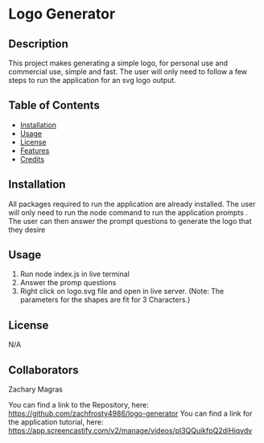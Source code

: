 
  # Logo Generator

  

  ## Description

  This project makes generating a simple logo, for personal use and commercial use, simple and fast. The user will only need to follow a few steps to run the application for an svg logo output. 

  ## Table of Contents

  - [Installation](#installation)
  - [Usage](#usage)
  - [License](#license)
  - [Features](#features)
  - [Credits](#credits)

  ## Installation

  All packages required to run the application are already installed. The user will only need to run the node command to run the application prompts . The user can then answer the prompt questions to generate the logo that they desire

  ## Usage

  1. Run node index.js in live terminal 
  2. Answer the promp questions 
  3. Right click on logo.svg file and open in live server. 
  (Note: The parameters for the shapes are fit for 3 Characters.)

  ## License
  N/A

  ## Collaborators

  Zachary Magras
  
You can find a link to the Repository, here: https://github.com/zachfrosty4986/logo-generator
You can find a link for the application tutorial, here: https://app.screencastify.com/v2/manage/videos/pl3QQuikfpQ2diHiqvdv

